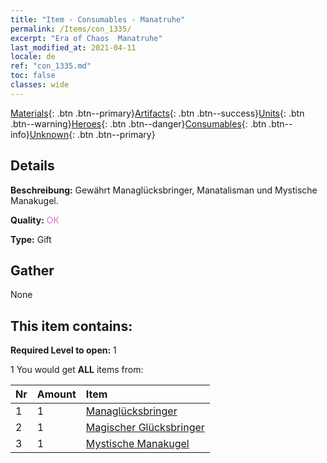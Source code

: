 ```yaml
---
title: "Item - Consumables - Manatruhe"
permalink: /Items/con_1335/
excerpt: "Era of Chaos  Manatruhe"
last_modified_at: 2021-04-11
locale: de
ref: "con_1335.md"
toc: false
classes: wide
---
```

 [Materials](/de/Items/){: .btn .btn--primary}[Artifacts](/de/Items/Artifacts/){: .btn .btn--success}[Units](/de/Items/Units/){: .btn .btn--warning}[Heroes](/de/Items/Heroes/){: .btn .btn--danger}[Consumables](/de/Items/Consumables/){: .btn .btn--info}[Unknown](/de/Items/Unknown/){: .btn .btn--primary}

## Details
 **Beschreibung:** Gewährt Managlücksbringer, Manatalisman und Mystische Manakugel.

 **Quality:** <span style="color: #DA70D6">OK</span>

 **Type:** Gift

## Gather

  None

## This item contains:

 **Required Level to open:** 1

 1 You would get **ALL** items  from:

  | Nr | Amount |     Item    |
  |:---|:-------|:------------|
  | 1 | 1 | [Managlücksbringer](/de/Items/art_112/) | 
  | 2 | 1 | [Magischer Glücksbringer](/de/Items/art_113/) | 
  | 3 | 1 | [Mystische Manakugel](/de/Items/art_114/) | 
